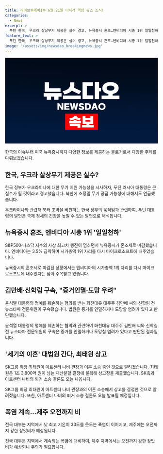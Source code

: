 ```yaml
---
title: 라이브투데이1부 6월 21일 이시각 핵심 뉴스 소식!
categories:
  - News
excerpt: >
  푸틴 한국, 우크라 살상무기 제공은 실수 경고, 뉴욕증시 혼조…엔비디아 시총 1위 일일천하, 김만배·신학림 구속…증거인멸·도망 우려, 세기의 이혼 대법원 간다…최태원 상고 노소영 아트센터 나비 관장과 이혼 소송, 폭염 계속…제주 오전까지 비 - 푸틴 발언, 미국 증시 등 다양한 뉴스 속 소식들을 신속하게 파악하세요.
feature_text: >
  푸틴 한국, 우크라 살상무기 제공은 실수 경고, 뉴욕증시 혼조…엔비디아 시총 1위 일일천하, 김만배·신학림 구속…증거인멸·도망 우려, 세기의 이혼 대법원 간다…최태원 상고 노소영 아트센터 나비 관장과 이혼 소송, 폭염 계속…제주 오전까지 비 - 푸틴 발언, 미국 증시 등 다양한 뉴스 속 소식들을 신속하게 파악하세요.
image: '/assets/img/newsdao_breakingnews.jpg'
---
```


<p><img src="/assets/img/newsdao_breakingnews.jpg" alt="implanttips 속보" /></p>

<p>한국의 이슈부터 미국 뉴욕증시까지 다양한 정보를 제공하는 블로거로서 다양한 주제를 다뤄보겠습니다.</p>

<h2 data-ke-size="size26">한국, 우크라 살상무기 제공은 실수?</h2>

<p data-ke-size="size16">한국 정부가 우크라이나에 대한 무기 지원 가능성을 시사하자, 푸틴 러시아 대통령은 큰 실수가 될 것이라고 경고했습니다. 북한에 초정밀 무기 공급 가능성에 대해서도 언급했습니다.</p>

<p data-ke-size="size16">우크라이나와 관련해 북러 조약을 비판하는 한국 정부의 움직임과 관련하여, 푸틴 대통령의 발언은 국제 정세의 긴장을 높일 수 있는 발언으로 해석됩니다.</p>

<h2 data-ke-size="size26">뉴욕증시 혼조, 엔비디아 시총 1위 '일일천하'</h2>

<p data-ke-size="size16">S&P500·나스닥 지수의 사상 최고치 행진이 멈추면서 뉴욕증시가 혼조세로 마감했습니다. 엔비디아는 3.5% 급락하며 시가총액 1위 자리를 다시 마이크로소프트에 내주었습니다.</p>

<p data-ke-size="size16">뉴욕증시의 혼조세로 마감된 상황에서는 엔비디아의 시가총액 1위 자리를 다시 마이크로소프트에 내주었다는 점이 주목받고 있습니다. </p>

<h2 data-ke-size="size26">김만배·신학림 구속, "증거인멸·도망 우려"</h2>

<p data-ke-size="size16">윤석열 대통령의 명예를 훼손하는 혐의를 받는 화천대유 대주주 김만배 씨와 신학림 전 뉴스타파 전문위원이 구속됐습니다. 법원은 증거를 인멸하거나 도망할 염려가 있다고 판단했습니다.</p>

<p data-ke-size="size16">윤석열 대통령의 명예를 훼손하는 혐의와 관련하여 화천대유 대주주 김만배 씨와 신학림 전 뉴스타파 전문위원의 구속은 증거를 인멸하거나 도망칠 염려가 있다고 판단된 결과입니다. </p>

<h2 data-ke-size="size26">'세기의 이혼' 대법원 간다, 최태원 상고</h2>

<p data-ke-size="size16">SK그룹 회장 최태원이 아트센터 나비 관장과 이혼 소송 중인 것으로 알려졌습니다. 최태원은 1조 3,800억 원이 넘는 재산분할 결정에 불복해 상고장을 제출했습니다. SK측과 아트센터 나비의 퇴거 소송 결론도 오늘 나옵니다.</p>

<p data-ke-size="size16">SK그룹 회장 최태원이 아트센터 나비 관장과의 이혼 소송에서 상고를 결정한 것으로 알려졌습니다. 또한, 아트센터 나비의 퇴거 소송 결론도 오늘 발표될 예정입니다. </p>

<h2 data-ke-size="size26">폭염 계속…제주 오전까지 비</h2>

<p data-ke-size="size16">전국 대부분 지역에서 낮 최고 기온이 33도를 웃도는 폭염이 이어지고, 제주에는 오전까지 강한 장맛비가 예상됩니다.</p>

<p data-ke-size="size16">전국 대부분 지역에서 계속되는 폭염에 대비하여, 제주 지역에서는 오전까지 강한 장맛비가 예상되니 주의가 필요합니다.</p>

